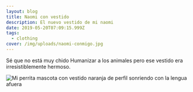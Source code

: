 ```yaml
---
layout: blog
title: Naomi con vestido
description: El nuevo vestido de mi naomi
date: 2019-05-20T07:09:15.999Z
tags:
  - clothing
cover: /img/uploads/naomi-conmigo.jpg
---
```

Sé que no está muy chido Humanizar a los animales pero ese vestido era irresistiblemente hermoso.

![Mi perrita mascota con vestido naranja de perfil sonriendo con la lengua afuera](/img/uploads/naomi-con-vestido-2.jpg)
